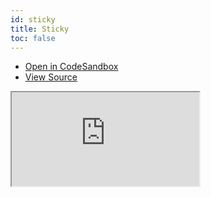 ```yaml
---
id: sticky
title: Sticky
toc: false
---
```


- [Open in CodeSandbox](https://codesandbox.io/s/github/tannerlinsley/react-virtual/tree/master/examples/sticky)
- [View Source](https://github.com/tannerlinsley/react-virtual/tree/master/examples/sticky)

<iframe
  src="https://codesandbox.io/embed/github/tannerlinsley/react-virtual/tree/master/examples/sticky?autoresize=1&fontsize=14&theme=dark"
  title="tannerlinsley/react-virtual: sticky"
  sandbox="allow-forms allow-modals allow-popups allow-presentation allow-same-origin allow-scripts"
  style={{
    width: '100%',
    height: '80vh',
    border: '0',
    borderRadius: 8,
    overflow: 'hidden',
    position: 'static',
    zIndex: 0,
  }}
></iframe>
